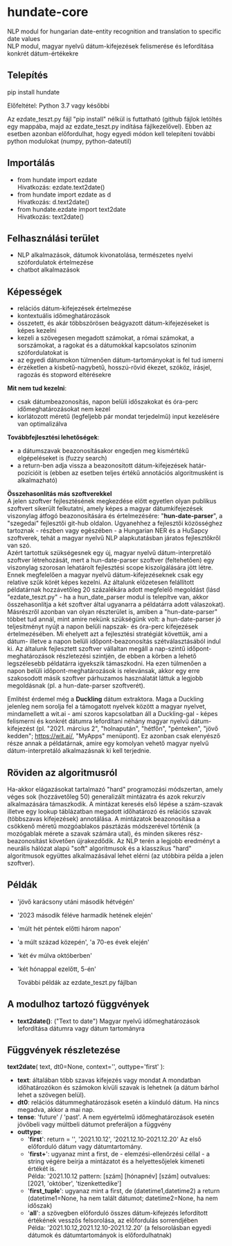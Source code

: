 # hundate-core
NLP modul for hungarian date-entity recognition and translation to specific date values\
NLP modul, magyar nyelvű dátum-kifejezések felismerése és lefordítása konkrét dátum-értékekre

## Telepítés
pip install hundate

Előfeltétel:  Python 3.7 vagy későbbi

Az ezdate_teszt.py fájl "pip install" nélkül is futtatható (github fájlok letöltés egy mappába, majd az ezdate_teszt.py indítása fájlkezelővel).
Ebben az esetben azonban előfordulhat, hogy egyedi módon kell telepíteni további python modulokat (numpy, python-dateutil)

## Importálás
- from hundate import ezdate\
   Hivatkozás: ezdate.text2date()
- from hundate import ezdate as d\
   Hivatkozás: d.text2date()
- from hundate.ezdate import text2date\
   Hivatkozás: text2date()

## Felhasználási terület
- NLP alkalmazások, dátumok kivonatolása, természetes nyelvi szófordulatok értelmezése
- chatbot alkalmazások

## Képességek
- relációs dátum-kifejezések értelmezése
- kontextuális időmeghatározások
- összetett, és akár többszörösen beágyazott dátum-kifejezéseket is képes kezelni
- kezeli a szövegesen megadott számokat, a római számokat, a sorszámokat, a ragokat és a dátumokkal kapcsolatos szinonim szófordulatokat is
- az egyedi dátumokon túlmenően dátum-tartományokat is fel tud ismerni
- érzéketlen a kisbetű-nagybetű, hosszú-rövid ékezet, szóköz, írásjel, ragozás és stopword eltérésekre

**Mit nem tud kezelni**:
- csak dátumbeazonosítás, napon belüli időszakokat és óra-perc időmeghatározásokat nem kezel
- korlátozott méretű (legfeljebb pár mondat terjedelmű) input kezelésére van optimalizálva

**Továbbfejlesztési lehetőségek**:
- a dátumszavak beazonosításakor engedjen meg kismértékű elgépeléseket is (fuzzy search)
- a return-ben adja vissza a beazonosított dátum-kifejezések határ-pozícióit is (ebben az esetben teljes értékű annotációs algoritmusként is alkalmazható)

**Összehasonlítás más szoftverekkel**\
A jelen szoftver fejlesztésének megkezdése előtt egyetlen olyan publikus szoftvert sikerült felkutatni, amely képes a magyar dátumkifejezések viszonylag átfogó beazonosítására és értelmezésére:  "**hun-date-parser**", a "szegedai" fejlesztői git-hub oldalon.
Ugyanehhez a fejlesztői közösséghez tartoznak - részben vagy egészében - a Hungarian NER és a HuSapcy szoftverek, tehát a magyar nyelvű NLP alapkutatásban járatos fejlesztőkről van szó.\
Azért tartottuk szükségesnek egy új, magyar nyelvű dátum-interpretáló szoftver létrehozását, mert a hun-date-parser szoftver (feltehetően) egy viszonylag szorosan lehatárolt fejlesztési scope kiszolgálására jött létre. Ennek megfelelően a magyar nyelvű dátum-kifejezéseknek csak egy relative szűk körét képes kezelni. Az általunk előzetesen felállított példatárnak hozzávetőleg 20 százalékára adott megfelelő megoldást (lásd "ezdate_teszt.py" - ha a hun_date_parser modul is telepítve van, akkor összehasonlítja a két szoftver által ugyanarra a példatárra adott válaszokat).\
Másrészről azonban van olyan részterület is, amiben a "hun-date-parser" többet tud annál, mint amire nekünk szükségünk volt: a hun-date-parser jó teljesítményt nyújt a napon belüli napszak- és óra-perc kifejezések értelmezésében. Mi ehelyett azt a fejlesztési stratégiát követtük, ami a dátum- illetve a napon belüli időpont-beazonosítás szétválasztásából indul ki. Az általunk fejlesztett szoftver vállaltan megáll a nap-szintű időpont-meghatározások részletezési szintjén, de ebben a körben a lehető legszélesebb példatárra igyekszik támaszkodni. Ha ezen túlmenően a napon belüli időpont-meghatározások is relevánsak, akkor egy erre szakosodott másik szoftver párhuzamos használatát láttuk a legjobb megoldásnak (pl. a hun-date-parser szoftverét).

Említést érdemel még a **Duckling** dátum extraktora. Maga a Duckling jelenleg nem sorolja fel a támogatott nyelvek között a magyar nyelvet, mindamellett a wit.ai - ami szoros kapcsolatban áll a Duckling-gal - képes felismerni és konkrét dátumra lefordítani néhány magyar nyelvű dátum-kifejezést (pl. "2021. március 2", "holnapután", "hétfőn", "pénteken", "jövő kedden";  https://wit.ai/, "MyApps" menüpont). Ez azonban csak elenyésző része annak a példatárnak, amire egy komolyan vehető magyar nyelvű dátum-interpretáló alkalmazásnak ki kell terjednie. 

## Röviden az algoritmusról
Ha-akkor elágazásokat tartalmazó "hard" programozási módszertan, amely véges sok (hozzávetőleg 50) generalizált mintázatra és azok rekurzív alkalmazására támaszkodik.
A mintázat keresés első lépése a szám-szavak illetve egy lookup táblázatban megadott időhatározó és relációs szavak (többszavas kifejezések) annotálása. 
A mintázatok beazonosítása a csökkenő méretű mozgóablakos pásztázás módszerével történik (a mozógablak mérete a szavak számára utal), és minden sikeres rész-beazonosítást követően újrakezdődik.
Az NLP terén a legjobb eredményt a neurális hálózat alapú "soft" algoritmusok és a klasszikus "hard" algoritmusok együttes alkalmazásával lehet elérni (az utóbbira példa a jelen szoftver).

## Példák
- 'jövő karácsony utáni második hétvégén'
- '2023 második féléve harmadik hetének elején'
- 'múlt hét péntek előtti három napon'
- 'a múlt század közepén',   'a 70-es évek elején'
- 'két év múlva októberben'
- 'két hónappal ezelőtt, 5-én'

  További példák az ezdate_teszt.py fájlban


## A modulhoz tartozó függvények
- **text2date()**:   ("Text to date") Magyar nyelvű időmeghatározások lefordítása dátumra vagy dátum tartományra


## Függvények részletezése

**text2date**( text, dt0=None, context='', outtype='first' ):
- **text**:  általában több szavas kifejezés vagy mondat
        A mondatban időhatározókon és számokon kívüli szavak is lehetnek (a dátum bárhol lehet a szövegen belül).
- **dt0**:  relációs dátummeghatározások esetén a kiinduló dátum.
        Ha nincs megadva, akkor a mai nap.
- **tense**: 'future' / 'past'.  A nem egyértelmű időmeghatározások esetén jövőbeli vagy múltbeli dátumot preferáljon a függvény
- **outtype**:
    - '**first**':    return =  '',   '2021.10.12',  '2021.12.10-2021.12.20'     Az első előforduló dátum vagy dátumtartomány.
    - '**first+**':   ugyanaz mint a first, de - elemzési-ellenőrzési céllal - a string végére beírja a mintázatot és a helyettesőjelek kimeneti értékét is.\
              Példa: '2021.10.12   pattern: [szám] [hónapnév] [szám]   outvalues: [2021, 'október', 'tizenkettedike']
    - '**first_tuple**':   ugyanaz mint a first, de (datetime1,datetime2) a return  (datetime1=None, ha nem talált dátumot;  datetime2=None, ha nem időszak)
    - '**all**':  a szövegben előforduló összes dátum-kifejezés lefordított értékének vesszős felsorolása, az előfordulás sorrendjében\
              Példa:  '2021.10.12,2021.12.10-2021.12.20'     (a felsorolásban egyedi dátumok és dátumtartományok is előfordulhatnak)
